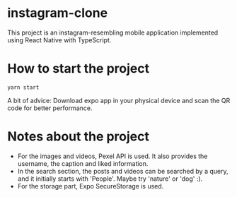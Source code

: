 # instagram-clone

This project is an instagram-resembling mobile application implemented using React Native with TypeScript.

# How to start the project

```yarn start```

A bit of advice: Download expo app in your physical device and scan the QR code for better performance.

# Notes about the project

* For the images and videos, Pexel API is used. It also provides the username, the caption and liked information.
* In the search section, the posts and videos can be searched by a query, and it initially starts with 'People'. Maybe try 'nature' or 'dog' :).
* For the storage part, Expo SecureStorage is used.
